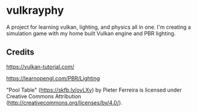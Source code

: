 # vulkrayphy
A project for learning vulkan, lighting, and physics all in one. I'm creating a simulation game with my home built Vulkan engine and PBR lighting.



## Credits
https://vulkan-tutorial.com/

https://learnopengl.com/PBR/Lighting

"Pool Table" (https://skfb.ly/oyLXy) by Pieter Ferreira is licensed under Creative Commons Attribution (http://creativecommons.org/licenses/by/4.0/).


